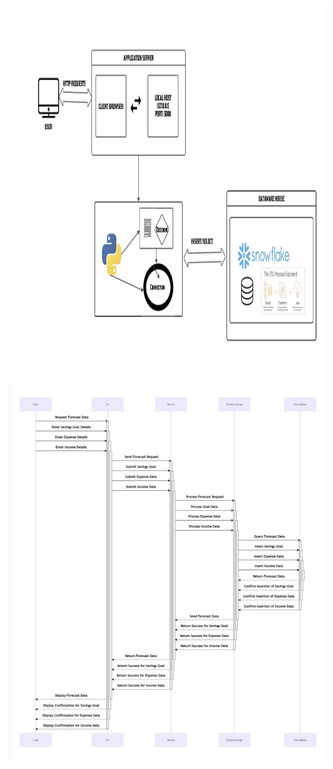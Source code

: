 <img src="static/Architecture.jpg" alt="Diagram" width="800" height="600">


<img src="static/sequenceDiagram.jpg" alt="Diagram" width="800" height="600">
